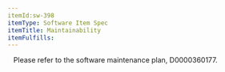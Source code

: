 ```yaml
---
itemId:sw-398
itemType: Software Item Spec
itemTitle: Maintainability
itemFulfills: 
---
```

 
 Please refer to the software maintenance plan, D0000360177.